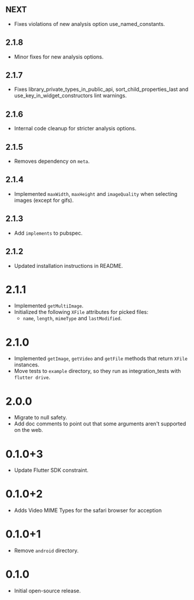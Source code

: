 ## NEXT

* Fixes violations of new analysis option use_named_constants.

## 2.1.8

* Minor fixes for new analysis options.

## 2.1.7

* Fixes library_private_types_in_public_api, sort_child_properties_last and use_key_in_widget_constructors
  lint warnings.

## 2.1.6

* Internal code cleanup for stricter analysis options.

## 2.1.5

* Removes dependency on `meta`.

## 2.1.4

* Implemented `maxWidth`, `maxHeight` and `imageQuality` when selecting images
  (except for gifs).

## 2.1.3

* Add `implements` to pubspec.

## 2.1.2

* Updated installation instructions in README.

# 2.1.1

* Implemented `getMultiImage`.
* Initialized the following `XFile` attributes for picked files:
  * `name`, `length`, `mimeType` and `lastModified`.

# 2.1.0

* Implemented `getImage`, `getVideo` and `getFile` methods that return `XFile` instances.
* Move tests to `example` directory, so they run as integration_tests with `flutter drive`.

# 2.0.0

* Migrate to null safety.
* Add doc comments to point out that some arguments aren't supported on the web.

# 0.1.0+3

* Update Flutter SDK constraint.

# 0.1.0+2

* Adds Video MIME Types for the safari browser for acception

# 0.1.0+1

* Remove `android` directory.

# 0.1.0

* Initial open-source release.
